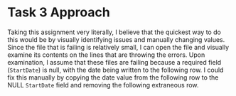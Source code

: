 # Task 3 Approach

Taking this assignment very literally, I believe that the quickest way to do this would be by visually identifying issues and manually changing values. Since the file that is failing is relatively small, I can open the file and visually examine its contents on the lines that are throwing the errors. Upon examination, I assume that these files are failing because a required field (`StartDate`) is null, with the date being written to the following row. I could fix this manually by copying the date value from the following row to the NULL `StartDate` field and removing the following extraneous row.